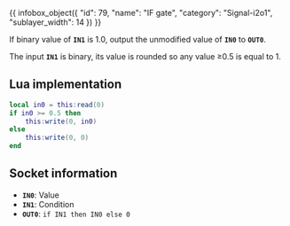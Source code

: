 {{ infobox_object({
	"id": 79,
	"name": "IF gate",
	"category": "Signal-i2o1",
	"sublayer_width": 14
}) }}

If binary value of **`IN1`** is 1.0, output the unmodified value of **`IN0`** to **`OUT0`**.

The input **`IN1`** is binary, its value is rounded so any value &ge;0.5 is equal to 1.

## Lua implementation

```lua
local in0 = this:read(0)
if in0 >= 0.5 then
	this:write(0, in0)
else
	this:write(0, 0)
end
```

## Socket information
- **`IN0`**: Value
- **`IN1`**: Condition
- **`OUT0`**: `if IN1 then IN0 else 0`
